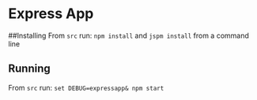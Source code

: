 Express App
==========

##Installing
From `src` run: `npm install` and `jspm install` from a command line

## Running
From `src` run: `set DEBUG=expressapp& npm start`
